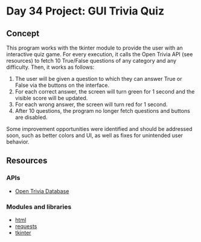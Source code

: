 # Day 34 Project: GUI Trivia Quiz

## Concept

This program works with the tkinter module to provide the user with an interactive quiz game. For every execution,
it calls the Open Trivia API (see resources) to fetch 10 True/False questions of any category and any difficulty.
Then, it works as follows:

1. The user will be given a question to which they can answer True or False via the buttons on the interface.
2. For each correct answer, the screen will turn green for 1 second and the visible score will be updated.
3. For each wrong answer, the screen will turn red for 1 second.
4. After 10 questions, the program no longer fetch questions and buttons are disabled.

Some improvement opportunities were identified and should be addressed soon, such as better colors and UI, as
well as fixes for unintended user behavior.

## Resources

### APIs

- [Open Trivia Database](https://opentdb.com/)

### Modules and libraries

- [html](https://docs.python.org/3/library/html.html)
- [requests](https://docs.python-requests.org/en/latest/)
- [tkinter](https://docs.python.org/3/library/tkinter.html#module-tkinter)